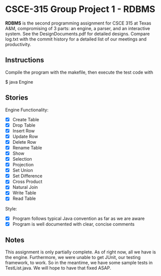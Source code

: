 # CSCE-315 Group Project 1 - RDBMS

**RDBMS** is the second programming assignment for CSCE 315 at Texas A&M, compromising of 3 parts: an engine, a parser, and an interactive system. See the DesignDocuments.pdf for detailed designs. Compare log.txt with the commit history for a detailed list of our meetings and productivity.

## Instructions
Compile the program with the makefile, then execute the test code with 

$ java Engine

## Stories

Engine Functionality: 

- [x] Create Table
- [x] Drop Table
- [x] Insert Row
- [x] Update Row
- [x] Delete Row
- [x] Rename Table
- [x] Show
- [x] Selection
- [x] Projection
- [x] Set Union
- [x] Set Difference
- [x] Cross Product
- [x] Natural Join
- [x] Write Table
- [x] Read Table

Style:

- [x] Program follows typical Java convention as far as we are aware
- [x] Program is well documented with clear, concise comments

## Notes
This assignment is only partially complete. As of right now, all we have is the engine. Furthermore, we were unable to get JUnit, our testing framework, to work. So in the meantime, we have some sample tests in TestList.java. We will hope to have that fixed ASAP.
